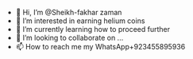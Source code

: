 - 👋 Hi, I’m @Sheikh-fakhar zaman
- 👀 I’m interested in earning helium coins
- 🌱 I’m currently learning how to proceed further
- 💞️ I’m looking to collaborate on ...
- 📫 How to reach me my WhatsApp+923455895936

<!---
Sheikh-fakhar/Sheikh-fakhar is a ✨ special ✨ repository because its `README.md` (this file) appears on your GitHub profile.
You can click the Preview link to take a look at your changes.
--->
